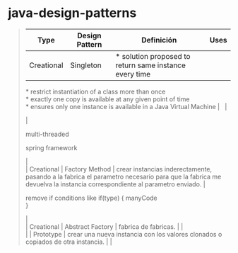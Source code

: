 # java-design-patterns

> | Type | Design Pattern | Definición | Uses |
> | --- | --- | --- | --- |
> | Creational | Singleton | \* solution proposed to return same instance every time  
> \* restrict instantiation of a class more than once  
> \* exactly one copy is available at any given point of time  
> \* ensures only one instance is available in a Java Virtual Machine |   |
> 
> |
> 
> multi-threaded
> 
> spring framework
> 
> |  
> | Creational | Factory Method | crear instancias inderectamente, pasando a la fabrica el parametro necesario para que la fabrica me devuelva la instancia correspondiente al parametro enviado. |
> 
> remove if conditions like if(type) { manyCode  
> }
> 
> |  
> | Creational | Abstract Factory | fabrica de fabricas. | |  
> | | Prototype | crear una nueva instancia con los valores clonados o copiados de otra instancia. | |

